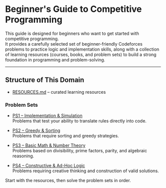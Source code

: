 # Beginner's Guide to Competitive Programming

This guide is designed for beginners who want to get started with competitive programming.  
It provides a carefully selected set of beginner-friendly Codeforces problems to practice logic and implementation skills, along with a collection of learning resources (courses, books, and problem sets) to build a strong foundation in programming and problem-solving.

---

## Structure of This Domain

- [RESOURCES.md](./RESOURCES.md) – curated learning resources  

### Problem Sets

- [PS1 – Implementation & Simulation](./PS1.md)  
  Problems that test your ability to translate rules directly into code.

- [PS2 – Greedy & Sorting](./PS2.md)  
  Problems that require sorting and greedy strategies.

- [PS3 – Basic Math & Number Theory](./PS3.md)  
  Problems based on divisibility, prime factors, parity, and algebraic reasoning.

- [PS4 – Constructive & Ad-Hoc Logic](./PS4.md)  
  Problems requiring creative thinking and construction of valid solutions.

Start with the resources, then solve the problem sets in order.
